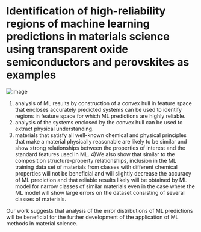 # Identification of high-reliability regions of machine learning predictions in materials science using transparent oxide semiconductors and perovskites as examples 

![image](https://github.com/user-attachments/assets/737cfb73-c0a2-4e88-9610-5162b3de9f96)

1) analysis of ML results by construction of a convex hull in feature space that encloses accurately predicted systems can be 
used to identify regions in feature space for which ML predictions are highly reliable.
2) analysis of the systems enclosed by the convex hull can be used to extract physical understanding.
3)  materials that satisfy all well-known chemical and physical principles that make a material 
physically reasonable are likely to be similar and show strong relationships between the properties 
of interest and the standard features used in ML.
4)We also show that similar to the composition structure-property relationships, inclusion in the ML training data set of materials from classes 
with different chemical properties will not be beneficial and will slightly decrease the accuracy of 
ML prediction and that reliable results likely will be obtained by ML model for narrow classes of 
similar materials even in the case where the ML model will show large errors on the dataset 
consisting of several classes of materials.

 
 Our work suggests that analysis of the error distributions 
of ML predictions  will be beneficial for the further development of the application of ML methods 
in material science.  
